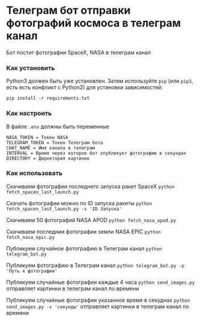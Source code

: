 # Телеграм бот отправки фотографий космоса в телеграм канал

Бот постит фотографии SpaceX, NASA в телеграм канал

### Как установить

Python3 должен быть уже установлен. 
Затем используйте `pip` (или `pip3`, есть есть конфликт с Python2) для установки зависимостей:
```
pip install -r requirements.txt
```

### Как настроить

В файле ```.env``` должны быть переменные

```
NASA_TOKEN = Токен NASA
TELEGRAM_TOKEN = Токен Телеграм бота
CHAT_NAME = Имя канала в телеграм
INTERVAL = Время через которое бот опубликует фотографию в секундах
DIRECTORY = Директория картинок
```

### Как использовать

Скачиваем фотографии последнего запуска ракет SpaceX
```python fetch_spacex_last_launсh.py``` 

Скачать фотографии можно по ID запуска ракеты
```python fetch_spacex_last_launсh.py -s 'ID Запуска'``` 

Скачиваем 50 фотографий NASA APOD
```python fetch_nasa_apod.py```

Скачиваем последнии фотографии земли NASA EPIC
```python fetch_nasa_epic.py```

Публикуем случайное фотографию в Телеграм канал
```python telegram_bot.py```

Публикуем фотографию в Телеграм канал
```python telegram_bot.py -p 'Путь к фотографии'```

Публикуем случайные фотографии каждые 4 часа 
```python send_images.py``` отправляет картинки в телеграм канал по времени

Публикуем случайные фотографии указанное время в секуднах
```python send_images.py -s 'секунды'``` отправляет картинки в телеграм канал по времени